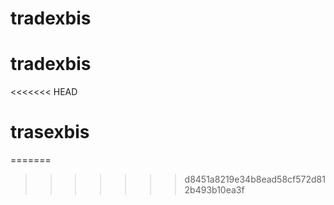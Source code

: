 # tradexbis
# tradexbis
<<<<<<< HEAD
# trasexbis
=======
>>>>>>> d8451a8219e34b8ead58cf572d812b493b10ea3f

